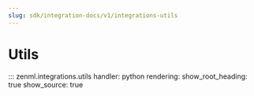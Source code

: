 ```yaml
---
slug: sdk/integration-docs/v1/integrations-utils
---
```


# Utils

::: zenml.integrations.utils
    handler: python
    rendering:
      show_root_heading: true
      show_source: true
